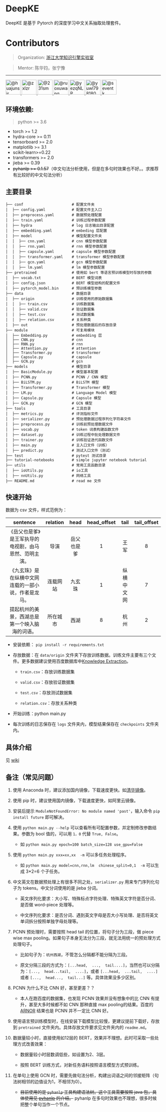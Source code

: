 # DeepKE

DeepKE 是基于 Pytorch 的深度学习中文关系抽取处理套件。

# Contributors

> Organization: [浙江大学知识引擎实验室](http://openkg.cn/)

> Mentor: 陈华钧，张宁豫

---

<a class="mr-2" data-hovercard-type="user" data-hovercard-url="https://github.com/users/huajunsir/hovercard" data-octo-click="hovercard-link-click" data-octo-dimensions="link_type:self" href="https://github.com/huajunsir">
<img class="d-block avatar-user" src="https://avatars0.githubusercontent.com/u/1858627?s=64&amp;v=4" width="48" height="48" border-radius="24" alt="@huajunsir">
</a>

<a class="mr-2" data-hovercard-type="user" data-hovercard-url="https://github.com/users/zxlzr/hovercard" data-octo-click="hovercard-link-click" data-octo-dimensions="link_type:self" href="https://github.com/zxlzr">
<img class="d-block avatar-user" src="https://avatars0.githubusercontent.com/u/1264492?s=64&amp;v=4" width="48" height="48" border-radius="24" alt="@zxlzr">
</a>

<a class="mr-2" data-hovercard-type="user" data-hovercard-url="https://github.com/users/231sm/hovercard" data-octo-click="hovercard-link-click" data-octo-dimensions="link_type:self" href="https://github.com/231sm">
<img class="d-block avatar-user" src="https://avatars0.githubusercontent.com/u/26428692?s=64&amp;v=4" width="48" height="48" border-radius="24" alt="@231sm">
</a>

<a class="mr-2" data-hovercard-type="user" data-hovercard-url="https://github.com/users/ruoxuwang/hovercard" data-octo-click="hovercard-link-click" data-octo-dimensions="link_type:self" href="https://github.com/ruoxuwang">
<img class="d-block avatar-user" src="https://avatars0.githubusercontent.com/u/19322627?s=64&amp;v=4" width="48" height="48" border-radius="24" alt="@ruoxuwang">
</a>

<a class="mr-2" data-hovercard-type="user" data-hovercard-url="https://github.com/users/yezqNLP/hovercard" data-octo-click="hovercard-link-click" data-octo-dimensions="link_type:self" href="https://github.com/yezqNLP">
<img class="d-block avatar-user" src="https://avatars0.githubusercontent.com/u/35182031?s=64&amp;v=4" width="48" height="48" border-radius="24" alt="@yezqNLP">
</a>

<a class="mr-2" data-hovercard-type="user" data-hovercard-url="https://github.com/users/yuwl798180/hovercard" data-octo-click="hovercard-link-click" data-octo-dimensions="link_type:self" href="https://github.com/yuwl798180">
<img class="d-block avatar-user" src="https://avatars0.githubusercontent.com/u/18118119?s=64&amp;v=4" width="48" height="48" border-radius="24" alt="@yuwl798180">
</a>

<a class="mr-2" data-hovercard-type="user" data-hovercard-url="https://github.com/users/seventk/hovercard" data-octo-click="hovercard-link-click" data-octo-dimensions="link_type:self" href="https://github.com/seventk">
<img class="d-block avatar-user" src="https://avatars0.githubusercontent.com/u/37468830?s=64&amp;v=4" width="48" height="48" border-radius="24" alt="@seventk">
</a>


## 环境依赖:

> python >= 3.6

- torch >= 1.2
- hydra-core >= 0.11
- tensorboard >= 2.0
- matplotlib >= 3.1
- scikit-learn>=0.22
- transformers >= 2.0
- jieba >= 0.39
- ~~pyhanlp >= 0.1.57~~（中文句法分析使用，但是在多句时效果也不好。。求推荐有比较好的中文句法分析）



## 主要目录

```
├── conf                      # 配置文件夹
│  ├── config.yaml            # 配置文件主入口
│  ├── preprocess.yaml        # 数据预处理配置
│  ├── train.yaml             # 训练过程参数配置
│  ├── hydra                  # log 日志输出目录配置
│  ├── embedding.yaml         # embeding 层配置
│  ├── model                  # 模型配置文件夹
│  │  ├── cnn.yaml            # cnn 模型参数配置
│  │  ├── rnn.yaml            # rnn 模型参数配置
│  │  ├── capsule.yaml        # capsule 模型参数配置
│  │  ├── transformer.yaml    # transformer 模型参数配置
│  │  ├── gcn.yaml            # gcn 模型参数配置
│  │  ├── lm.yaml             # lm 模型参数配置
├── pretrained                # 使用如 bert 等语言预训练模型时存放的参数
│  ├── vocab.txt              # BERT 模型词表
│  ├── config.json            # BERT 模型结构的配置文件
│  ├── pytorch_model.bin      # 预训练模型参数
├── data                      # 数据目录
│  ├── origin                 # 训练使用的原始数据集
│  │  ├── train.csv           # 训练数据集
│  │  ├── valid.csv           # 验证数据集
│  │  ├── test.csv            # 测试数据集
│  │  ├── relation.csv        # 关系种类
│  ├── out                    # 预处理数据后的存放目录
├── module                    # 可复用模块
│  ├── Embedding.py           # embedding 层
│  ├── CNN.py                 # cnn
│  ├── RNN.py                 # rnn
│  ├── Attention.py           # attention
│  ├── Transformer.py         # transformer
│  ├── Capsule.py             # capsule
│  ├── GCN.py                 # gcn
├── models                    # 模型目录
│  ├── BasicModule.py         # 模型基本配置
│  ├── PCNN.py                # PCNN / CNN 模型
│  ├── BiLSTM.py              # BiLSTM 模型
│  ├── Transformer.py         # Transformer 模型
│  ├── LM.py                  # Language Model 模型
│  ├── Capsule.py             # Capsule 模型
│  ├── GCN.py                 # GCN 模型
├── tools                     # 工具目录
│  ├── metrics.py             # 评测指标文件
│  ├── serializer.py          # 预处理数据过程序列化字符串文件
│  ├── preprocess.py          # 训练前预处理数据文件
│  ├── vocab.py               # token 词表构建函数文件
│  ├── dataset.py             # 训练过程中批处理数据文件
│  ├── trainer.py             # 训练验证迭代函数文件
│  ├── main.py                # 主入口文件（训练）
│  ├── predict.py             # 测试入口文件（测试）   
├── test                      # pytest 测试目录
├── tutorial-notebooks        # simple jupyter notebook tutorial
├── utils                     # 常用工具函数目录
│  ├── ioUtils.py             # io工具
│  ├── nnUtils.py             # 网络工具
├── README.md                 # read me 文件
```

## 快速开始

数据为 csv 文件，样式范例为：


sentence|relation|head|head_offset|tail|tail_offset
:---:|:---:|:---:|:---:|:---:|:---:
《岳父也是爹》是王军执导的电视剧，由马恩然、范明主演。|导演|岳父也是爹|1|王军|8
《九玄珠》是在纵横中文网连载的一部小说，作者是龙马。|连载网站|九玄珠|1|纵横中文网|7
提起杭州的美景，西湖总是第一个映入脑海的词语。|所在城市|西湖|8|杭州|2

- 安装依赖： `pip install -r requirements.txt`

- 存放数据：在 `data/origin` 文件夹下存放训练数据。训练文件主要有三个文件。更多数据建议使用百度数据库中[Knowledge Extraction](http://ai.baidu.com/broad/download)。

  - `train.csv`：存放训练数据集

  - `valid.csv`：存放验证数据集

  - `test.csv`：存放测试数据集

  - `relation.csv`：存放关系种类

- 开始训练：python main.py

- 每次训练的日志保存在 `logs` 文件夹内，模型结果保存在 `checkpoints` 文件夹内。

## 具体介绍

见 [wiki](https://github.com/zjunlp/deepke/wiki)


## 备注（常见问题）

1. 使用 Anaconda 时，建议添加国内镜像，下载速度更快。如[清华镜像](https://mirrors.tuna.tsinghua.edu.cn/help/anaconda/)。

1. 使用 pip 时，建议使用国内镜像，下载速度更快，如阿里云镜像。

1. 安装后提示 `ModuleNotFoundError: No module named 'past'`，输入命令 `pip install future` 即可解决。

1. 使用 `python main.py --help` 可以查看所有可配置参数，并定制修改参数结果。参数为 bool 值的，可以用 `1，0` 代替 `True, False`。

    - 如 `python main.py epoch=100 batch_size=128 use_gpu=False`

1. 使用 `python main.py xxx=xx,xx  -m` 可以多任务处理程序。

    - 如 `python main.py model=cnn,rnn,lm  chinese_split=0,1  -m` 可以生成 3*2=6 个子任务。

1. 中文英文在数据预处理上有很多不同之处，`serializer.py` 用来专门序列化句子为 tokens。中文分词使用的是 jieba 分词。

    - 英文序列化要求：大小写、特殊标点字符处理、特殊英文字符是否分词、是否做 word-piece 处理等。
    
    - 中文序列化要求：是否分词、遇到英文字母是否大小写处理、是否将英文单词拆分按照单独字母处理等。
    
1. PCNN 预处理时，需要按照 head tail 的位置，将句子分为三段，做 piece wise max pooling。如果句子本身无法分为三段，就无法用统一的预处理方式处理句子。
    
    - 比如句子为：`杭州西湖`，不管怎么分隔都不能分隔为三段。
    
    - 原文分隔三段的方式为：`[...head,  ...,  tail....]`，当然也可以分隔为：`[...,  head...tail,  ....]`，或者 `[...head,  ...tail,  ....]`  或者 `[...,  head...,  tail...]` 等。具体效果没多少区别。
    
1. PCNN 为什么不比 CNN 好，甚至更差？？

    - 本人在跑百度的数据集，也发现 PCNN 效果并没有想象中的比 CNN 有提升，甚至大多时候都不如 CNN 那种直接 max pooling的结果。百度的 [ARNOR](https://github.com/PaddlePaddle/models/tree/develop/PaddleNLP/Research/ACL2019-ARNOR) 结果也是 PCNN 并不一定比 CNN 好。

1. 使用语言预训练模型时，在线安装下载模型比较慢，更建议提前下载好，存放到 `pretrained` 文件夹内。具体存放文件要求见文件夹内的 `readme.md`。

1. 数据量较小时，直接使用如12层的 BERT，效果并不理想。此时可采取一些处理方式改善效果：
    
    - 数据量较小时层数调低些，如设置为2、3层。
    
    - 按照 BERT 训练方式，对新任务语料按照语言模型方式预训练。
    
1. 在单句上使用 GCN 时，需要先做句法分析，构建出词语之间的邻接矩阵（句法树相邻的边值设为1，不相邻为0）。
    
    - ~~目前使用的是 `pyhanlp` 工具构建语法树。这个工具需要按照 java 包，具体使用见 [pyhanlp](https://github.com/hankcs/pyhanlp) 的介绍。~~ pyhanlp 在多句时效果也不理想，很多时候把整个单句当作一个节点。
